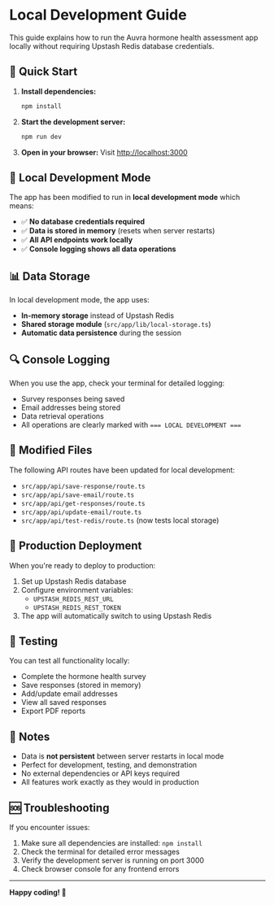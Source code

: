 # Local Development Guide

This guide explains how to run the Auvra hormone health assessment app locally without requiring Upstash Redis database credentials.

## 🚀 Quick Start

1. **Install dependencies:**
   ```bash
   npm install
   ```

2. **Start the development server:**
   ```bash
   npm run dev
   ```

3. **Open in your browser:**
   Visit [http://localhost:3000](http://localhost:3000)

## 🔧 Local Development Mode

The app has been modified to run in **local development mode** which means:

- ✅ **No database credentials required**
- ✅ **Data is stored in memory** (resets when server restarts)
- ✅ **All API endpoints work locally**
- ✅ **Console logging shows all data operations**

## 📊 Data Storage

In local development mode, the app uses:
- **In-memory storage** instead of Upstash Redis
- **Shared storage module** (`src/app/lib/local-storage.ts`)
- **Automatic data persistence** during the session

## 🔍 Console Logging

When you use the app, check your terminal for detailed logging:
- Survey responses being saved
- Email addresses being stored
- Data retrieval operations
- All operations are clearly marked with `=== LOCAL DEVELOPMENT ===`

## 📁 Modified Files

The following API routes have been updated for local development:
- `src/app/api/save-response/route.ts`
- `src/app/api/save-email/route.ts`
- `src/app/api/get-responses/route.ts`
- `src/app/api/update-email/route.ts`
- `src/app/api/test-redis/route.ts` (now tests local storage)

## 🚀 Production Deployment

When you're ready to deploy to production:
1. Set up Upstash Redis database
2. Configure environment variables:
   - `UPSTASH_REDIS_REST_URL`
   - `UPSTASH_REDIS_REST_TOKEN`
3. The app will automatically switch to using Upstash Redis

## 🧪 Testing

You can test all functionality locally:
- Complete the hormone health survey
- Save responses (stored in memory)
- Add/update email addresses
- View all saved responses
- Export PDF reports

## 📝 Notes

- Data is **not persistent** between server restarts in local mode
- Perfect for development, testing, and demonstration
- No external dependencies or API keys required
- All features work exactly as they would in production

## 🆘 Troubleshooting

If you encounter issues:
1. Make sure all dependencies are installed: `npm install`
2. Check the terminal for detailed error messages
3. Verify the development server is running on port 3000
4. Check browser console for any frontend errors

---

**Happy coding! 🎉** 
